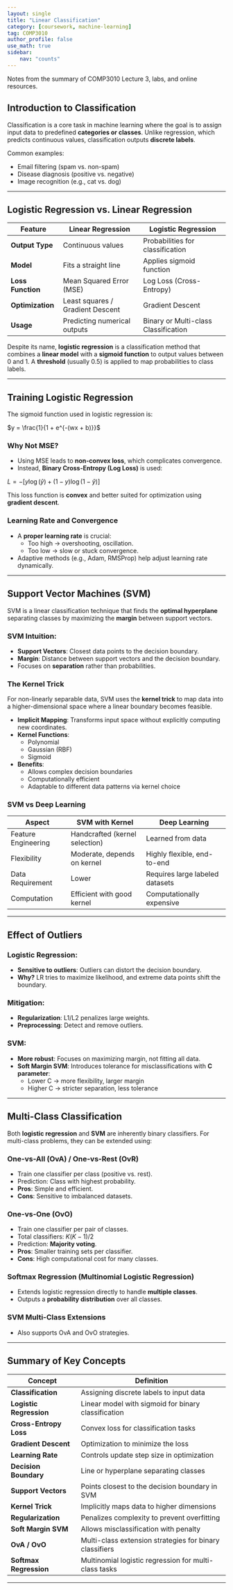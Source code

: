 ```yaml
---
layout: single
title: "Linear Classification"
category: [coursework, machine-learning]
tag: COMP3010
author_profile: false
use_math: true
sidebar:
    nav: "counts"
---
```


Notes from the summary of COMP3010 Lecture 3, labs, and online resources.

## Introduction to Classification

Classification is a core task in machine learning where the goal is to assign input data to predefined **categories or classes**. Unlike regression, which predicts continuous values, classification outputs **discrete labels**.

Common examples:
- Email filtering (spam vs. non-spam)
- Disease diagnosis (positive vs. negative)
- Image recognition (e.g., cat vs. dog)

---

## Logistic Regression vs. Linear Regression

| Feature             | Linear Regression               | Logistic Regression                |
|---------------------|----------------------------------|------------------------------------|
| **Output Type**     | Continuous values               | Probabilities for classification   |
| **Model**           | Fits a straight line            | Applies sigmoid function           |
| **Loss Function**   | Mean Squared Error (MSE)        | Log Loss (Cross-Entropy)           |
| **Optimization**    | Least squares / Gradient Descent| Gradient Descent                   |
| **Usage**           | Predicting numerical outputs    | Binary or Multi-class Classification |

Despite its name, **logistic regression** is a classification method that combines a **linear model** with a **sigmoid function** to output values between 0 and 1. A **threshold** (usually 0.5) is applied to map probabilities to class labels.

---

## Training Logistic Regression

The sigmoid function used in logistic regression is:

$y = \frac{1}{1 + e^{-(wx + b)}}$

### Why Not MSE?
- Using MSE leads to **non-convex loss**, which complicates convergence.
- Instead, **Binary Cross-Entropy (Log Loss)** is used:

$L = - \left[ y \log(\hat{y}) + (1 - y) \log(1 - \hat{y}) \right]$

This loss function is **convex** and better suited for optimization using **gradient descent**.

### Learning Rate and Convergence
- A **proper learning rate** is crucial:
  - Too high → overshooting, oscillation.
  - Too low → slow or stuck convergence.
- Adaptive methods (e.g., Adam, RMSProp) help adjust learning rate dynamically.

---

## Support Vector Machines (SVM)

SVM is a linear classification technique that finds the **optimal hyperplane** separating classes by maximizing the **margin** between support vectors.

### SVM Intuition:
- **Support Vectors**: Closest data points to the decision boundary.
- **Margin**: Distance between support vectors and the decision boundary.
- Focuses on **separation** rather than probabilities.

### The Kernel Trick
For non-linearly separable data, SVM uses the **kernel trick** to map data into a higher-dimensional space where a linear boundary becomes feasible.

- **Implicit Mapping**: Transforms input space without explicitly computing new coordinates.
- **Kernel Functions**:
  - Polynomial
  - Gaussian (RBF)
  - Sigmoid
- **Benefits**:
  - Allows complex decision boundaries
  - Computationally efficient
  - Adaptable to different data patterns via kernel choice

### SVM vs Deep Learning

| Aspect              | SVM with Kernel                  | Deep Learning                      |
|---------------------|----------------------------------|------------------------------------|
| Feature Engineering | Handcrafted (kernel selection)  | Learned from data                  |
| Flexibility         | Moderate, depends on kernel     | Highly flexible, end-to-end        |
| Data Requirement    | Lower                           | Requires large labeled datasets    |
| Computation         | Efficient with good kernel      | Computationally expensive          |

---

## Effect of Outliers

### Logistic Regression:
- **Sensitive to outliers**: Outliers can distort the decision boundary.
- **Why?** LR tries to maximize likelihood, and extreme data points shift the boundary.

### Mitigation:
- **Regularization**: L1/L2 penalizes large weights.
- **Preprocessing**: Detect and remove outliers.

### SVM:
- **More robust**: Focuses on maximizing margin, not fitting all data.
- **Soft Margin SVM**: Introduces tolerance for misclassifications with **C parameter**:
  - Lower C → more flexibility, larger margin
  - Higher C → stricter separation, less tolerance

---

## Multi-Class Classification

Both **logistic regression** and **SVM** are inherently binary classifiers. For multi-class problems, they can be extended using:

### One-vs-All (OvA) / One-vs-Rest (OvR)
- Train one classifier per class (positive vs. rest).
- Prediction: Class with highest probability.
- **Pros**: Simple and efficient.
- **Cons**: Sensitive to imbalanced datasets.

### One-vs-One (OvO)
- Train one classifier per pair of classes.
- Total classifiers: $K(K-1)/2$
- Prediction: **Majority voting**.
- **Pros**: Smaller training sets per classifier.
- **Cons**: High computational cost for many classes.

### Softmax Regression (Multinomial Logistic Regression)
- Extends logistic regression directly to handle **multiple classes**.
- Outputs a **probability distribution** over all classes.

### SVM Multi-Class Extensions
- Also supports OvA and OvO strategies.

---

## Summary of Key Concepts

| Concept               | Definition |
|------------------------|------------|
| **Classification**      | Assigning discrete labels to input data |
| **Logistic Regression** | Linear model with sigmoid for binary classification |
| **Cross-Entropy Loss**  | Convex loss for classification tasks |
| **Gradient Descent**    | Optimization to minimize the loss |
| **Learning Rate**       | Controls update step size in optimization |
| **Decision Boundary**   | Line or hyperplane separating classes |
| **Support Vectors**     | Points closest to the decision boundary in SVM |
| **Kernel Trick**        | Implicitly maps data to higher dimensions |
| **Regularization**      | Penalizes complexity to prevent overfitting |
| **Soft Margin SVM**     | Allows misclassification with penalty |
| **OvA / OvO**           | Multi-class extension strategies for binary classifiers |
| **Softmax Regression**  | Multinomial logistic regression for multi-class tasks |

---
